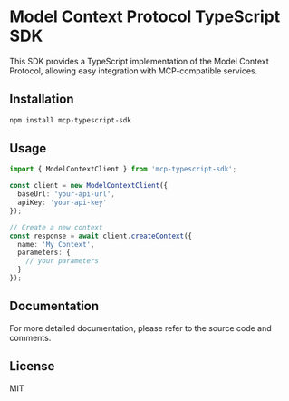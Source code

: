 # Model Context Protocol TypeScript SDK

This SDK provides a TypeScript implementation of the Model Context Protocol, allowing easy integration with MCP-compatible services.

## Installation

```bash
npm install mcp-typescript-sdk
```

## Usage

```typescript
import { ModelContextClient } from 'mcp-typescript-sdk';

const client = new ModelContextClient({
  baseUrl: 'your-api-url',
  apiKey: 'your-api-key'
});

// Create a new context
const response = await client.createContext({
  name: 'My Context',
  parameters: {
    // your parameters
  }
});
```

## Documentation

For more detailed documentation, please refer to the source code and comments.

## License

MIT
